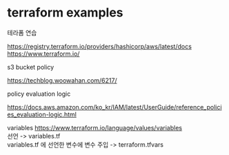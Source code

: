 # terraform examples

테라폼 연습

https://registry.terraform.io/providers/hashicorp/aws/latest/docs  
https://www.terraform.io/

s3 bucket policy

https://techblog.woowahan.com/6217/

policy evaluation logic

https://docs.aws.amazon.com/ko_kr/IAM/latest/UserGuide/reference_policies_evaluation-logic.html

variables
https://www.terraform.io/language/values/variables  
선언 -> variables.tf  
variables.tf 에 선언한 변수에 변수 주입 -> terraform.tfvars
